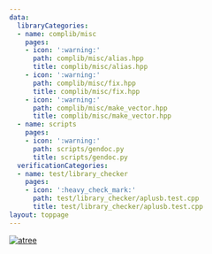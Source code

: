 ```yaml
---
data:
  libraryCategories:
  - name: complib/misc
    pages:
    - icon: ':warning:'
      path: complib/misc/alias.hpp
      title: complib/misc/alias.hpp
    - icon: ':warning:'
      path: complib/misc/fix.hpp
      title: complib/misc/fix.hpp
    - icon: ':warning:'
      path: complib/misc/make_vector.hpp
      title: complib/misc/make_vector.hpp
  - name: scripts
    pages:
    - icon: ':warning:'
      path: scripts/gendoc.py
      title: scripts/gendoc.py
  verificationCategories:
  - name: test/library_checker
    pages:
    - icon: ':heavy_check_mark:'
      path: test/library_checker/aplusb.test.cpp
      title: test/library_checker/aplusb.test.cpp
layout: toppage
---
```

[![atree](https://img.shields.io/endpoint?url=https%3A%2F%2Fatcoder-badges.now.sh%2Fapi%2Fatcoder%2Fjson%2Fatree)](https://atcoder.jp/users/atree)
